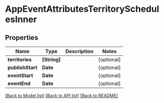 # AppEventAttributesTerritorySchedulesInner

## Properties
Name | Type | Description | Notes
------------ | ------------- | ------------- | -------------
**territories** | **[String]** |  | [optional] 
**publishStart** | **Date** |  | [optional] 
**eventStart** | **Date** |  | [optional] 
**eventEnd** | **Date** |  | [optional] 

[[Back to Model list]](../README.md#documentation-for-models) [[Back to API list]](../README.md#documentation-for-api-endpoints) [[Back to README]](../README.md)


